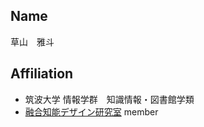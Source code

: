 ## Name
草山　雅斗
## Affiliation
* 筑波大学 情報学群　知識情報・図書館学類
* [融合知能デザイン研究室](https://fusioncomplab.org/) member
